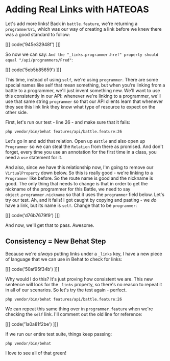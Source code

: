 # Adding Real Links with HATEOAS

Let's add more links! Back in `battle.feature`, we're returning a `programmerUri`,
which was our way of creating a link before we knew there was a good standard
to follow:

[[[ code('945e32948f') ]]]

So now we can say:
`And the "_links.programmer.href" property should equal "/api/programmers/Fred"`:

[[[ code('5eb5b85659') ]]]

This time, instead of using `self`, we're using `programmer`. There are some
special names like self that mean something, but when you're linking from
a battle to a programmer, we'll just invent something new. We'll want to
use this consistently in our API: whenever we're linking to a programmer,
we'll use that same string `programmer` so that our API clients learn that
whenever they see this link link they know what type of resource to expect
on the other side.

First, let's run our test - line 26 - and make sure that it fails:

```
php vendor/bin/behat features/api/battle.feature:26
```

Let's go in and add that relation. Open up `Battle` and also open up `Programmer`
so we can steal the `Relation` from there as promised. And don't forget,
every time you use an annotation for the first time in a class, you need
a `use` statement for it.

And also, since we have this relationship now, I'm going to remove our `VirtualProperty`
down below. So this is really good - we're linking to a `Programmer` like before.
So the route name is good and the nickname is good. The only thing that needs
to change is that in order to get the nickname of the programmer for this
Battle, we need to say `object.programmer.nickname` so that it uses the
`programmer` field below. Let's try our test. Ah, and it fails! I got caught
by copying and pasting - we *do* have a link, but its name is `self`. Change
that to be `programmer`:

[[[ code('d76b7679f9') ]]]

And now, we'll get that to pass. Awesome.

## Consistency = New Behat Step

Because we're *always* putting links under a `_links` key, I have a new
piece of language that we can use in Behat to check for links:

[[[ code('50af95f34b') ]]]

Why would I do this? It's just proving how consistent we are. This new sentence
will look for the `_links` property, so there's no reason to repeat it
in all of our scenarios. So let's try the test again - perfect.

```
php vendor/bin/behat features/api/battle.feature:26
```

We can repeat this same thing over in `programmer.feature` when we're checking
the `self` link. I'll comment out the old line for reference:

[[[ code('1a0a81f2be') ]]]

If we run our entire test suite, things keep passing:

```
php vendor/bin/behat
```

I love to see all of that green!

